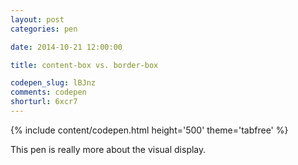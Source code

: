 ```yaml
---
layout: post
categories: pen

date: 2014-10-21 12:00:00

title: content-box vs. border-box

codepen_slug: lBJnz
comments: codepen
shorturl: 6xcr7
---
```



{% include content/codepen.html height='500' theme='tabfree' %}

This pen is really more about the visual display.
